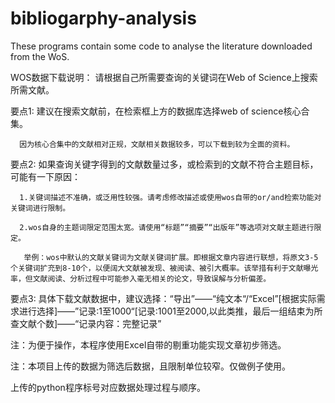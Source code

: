 # bibliogarphy-analysis
These programs contain some code to analyse the literature downloaded from the WoS.


WOS数据下载说明：
请根据自己所需要查询的关键词在Web of Science上搜索所需文献。

要点1: 建议在搜索文献前，在检索框上方的数据库选择web of science核心合集。

      因为核心合集中的文献相对正规，文献相关数据较多，可以下载到较为全面的资料。
      
要点2: 如果查询关键字得到的文献数量过多，或检索到的文献不符合主题目标，可能有一下原因：

      1.关键词描述不准确，或泛用性较强。请考虑修改描述或使用wos自带的or/and检索功能对关键词进行限制。
      
      2.wos自身的主题词限定范围太宽。请使用“标题”“摘要”“出版年”等选项对文献主题进行限定。
      
       举例：wos中默认的文献关键词为文献关键词扩展。即根据文章内容进行联想，将原文3-5个关键词扩充到8-10个，以便阔大文献被发现、被阅读、被引大概率。该举措有利于文献曝光率，但文献阅读、分析过程中可能参入毫无相关的论文，导致误解与分析偏差。
       
要点3: 具体下载文献数据中，建议选择：“导出”——“纯文本“/“Excel”[根据实际需求进行选择]——”记录:1至1000“[记录:1001至2000,以此类推，最后一组结束为所查文献个数]——“记录内容：完整记录”


注：为便于操作，本程序使用Excel自带的剔重功能实现文章初步筛选。

注：本项目上传的数据为筛选后数据，且限制单位较窄。仅做例子使用。


上传的python程序标号对应数据处理过程与顺序。

